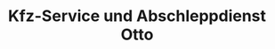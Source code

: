 ---
title: "Kfz-Service und Abschleppdienst Otto"
url: /langen-hessen/kfz-service-und-abschleppdienst-otto/
shop: Autowerkstatt
---